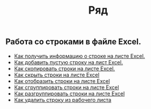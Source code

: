 ﻿---
title: Ряд
second_title: Aspose.Cells Cloud Documen
type: docs
url: /ru/rows/
aliases: [/working-with-rows/]
keywords: Working with rows on an Excel file
description: Aspose.Cells Cloud REST API поддерживает работу со строками в файле Excel. SDK поддерживает различные языки разработки. К ним относятся Android, C#, Go, Java, NodeJS, Perl, PHP, Python, Ruby и Swift.
weight: 100
---
## Работа со строками в файле Excel.

- [Как получить информацию о строке на листе Excel.](/cells/ru/rows/get/row/)
- [Как добавить пустую строку на лист Excel.](/cells/ru/rows/add/row/)
- [Как скопировать строки на листе Excel.](/cells/ru/rows/copy/)
- [Как скрыть строки на листе Excel](/cells/ru/rows/hide/)
- [Как отобразить строки на листе Excel](/cells/ru/rows/unhide/)
- [Как сгруппировать строки на листе Excel](/cells/ru/rows/group/)
- [Как разгруппировать строки на листе Excel](/cells/ru/rows/ungroup/)
- [Как удалить строку из рабочего листа](/cells/ru/rows/delete/)

